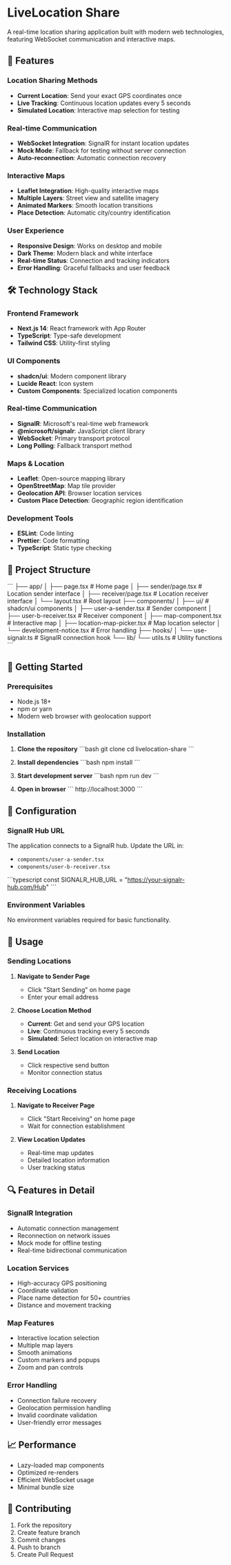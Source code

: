 # LiveLocation Share

A real-time location sharing application built with modern web technologies, featuring WebSocket communication and interactive maps.

## 🚀 Features

### Location Sharing Methods
- **Current Location**: Send your exact GPS coordinates once
- **Live Tracking**: Continuous location updates every 5 seconds
- **Simulated Location**: Interactive map selection for testing

### Real-time Communication
- **WebSocket Integration**: SignalR for instant location updates
- **Mock Mode**: Fallback for testing without server connection
- **Auto-reconnection**: Automatic connection recovery

### Interactive Maps
- **Leaflet Integration**: High-quality interactive maps
- **Multiple Layers**: Street view and satellite imagery
- **Animated Markers**: Smooth location transitions
- **Place Detection**: Automatic city/country identification

### User Experience
- **Responsive Design**: Works on desktop and mobile
- **Dark Theme**: Modern black and white interface
- **Real-time Status**: Connection and tracking indicators
- **Error Handling**: Graceful fallbacks and user feedback

## 🛠️ Technology Stack

### Frontend Framework
- **Next.js 14**: React framework with App Router
- **TypeScript**: Type-safe development
- **Tailwind CSS**: Utility-first styling

### UI Components
- **shadcn/ui**: Modern component library
- **Lucide React**: Icon system
- **Custom Components**: Specialized location components

### Real-time Communication
- **SignalR**: Microsoft's real-time web framework
- **@microsoft/signalr**: JavaScript client library
- **WebSocket**: Primary transport protocol
- **Long Polling**: Fallback transport method

### Maps & Location
- **Leaflet**: Open-source mapping library
- **OpenStreetMap**: Map tile provider
- **Geolocation API**: Browser location services
- **Custom Place Detection**: Geographic region identification

### Development Tools
- **ESLint**: Code linting
- **Prettier**: Code formatting
- **TypeScript**: Static type checking

## 📁 Project Structure

\`\`\`
├── app/
│   ├── page.tsx              # Home page
│   ├── sender/page.tsx       # Location sender interface
│   ├── receiver/page.tsx     # Location receiver interface
│   └── layout.tsx            # Root layout
├── components/
│   ├── ui/                   # shadcn/ui components
│   ├── user-a-sender.tsx     # Sender component
│   ├── user-b-receiver.tsx   # Receiver component
│   ├── map-component.tsx     # Interactive map
│   ├── location-map-picker.tsx # Map location selector
│   └── development-notice.tsx # Error handling
├── hooks/
│   └── use-signalr.ts        # SignalR connection hook
└── lib/
    └── utils.ts              # Utility functions
\`\`\`

## 🚦 Getting Started

### Prerequisites
- Node.js 18+ 
- npm or yarn
- Modern web browser with geolocation support

### Installation

1. **Clone the repository**
   \`\`\`bash
   git clone <repository-url>
   cd livelocation-share
   \`\`\`

2. **Install dependencies**
   \`\`\`bash
   npm install
   \`\`\`

3. **Start development server**
   \`\`\`bash
   npm run dev
   \`\`\`

4. **Open in browser**
   \`\`\`
   http://localhost:3000
   \`\`\`

## 🔧 Configuration

### SignalR Hub URL
The application connects to a SignalR hub. Update the URL in:
- `components/user-a-sender.tsx`
- `components/user-b-receiver.tsx`

\`\`\`typescript
const SIGNALR_HUB_URL = "https://your-signalr-hub.com/Hub"
\`\`\`

### Environment Variables
No environment variables required for basic functionality.

## 📱 Usage

### Sending Locations

1. **Navigate to Sender Page**
   - Click "Start Sending" on home page
   - Enter your email address

2. **Choose Location Method**
   - **Current**: Get and send your GPS location
   - **Live**: Continuous tracking every 5 seconds  
   - **Simulated**: Select location on interactive map

3. **Send Location**
   - Click respective send button
   - Monitor connection status

### Receiving Locations

1. **Navigate to Receiver Page**
   - Click "Start Receiving" on home page
   - Wait for connection establishment

2. **View Location Updates**
   - Real-time map updates
   - Detailed location information
   - User tracking status

## 🔍 Features in Detail

### SignalR Integration
- Automatic connection management
- Reconnection on network issues
- Mock mode for offline testing
- Real-time bidirectional communication

### Location Services
- High-accuracy GPS positioning
- Coordinate validation
- Place name detection for 50+ countries
- Distance and movement tracking

### Map Features
- Interactive location selection
- Multiple map layers
- Smooth animations
- Custom markers and popups
- Zoom and pan controls

### Error Handling
- Connection failure recovery
- Geolocation permission handling
- Invalid coordinate validation
- User-friendly error messages


## 📈 Performance

- Lazy-loaded map components
- Optimized re-renders
- Efficient WebSocket usage
- Minimal bundle size

## 🤝 Contributing

1. Fork the repository
2. Create feature branch
3. Commit changes
4. Push to branch
5. Create Pull Request


